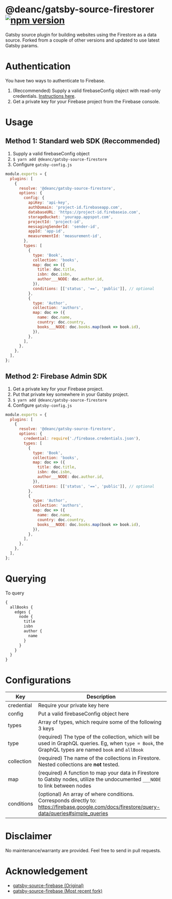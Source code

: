 # @deanc/gatsby-source-firestorer [![npm version](https://badge.fury.io/js/%40deanc%2Fgatsby-source-firestorer.svg)](https://badge.fury.io/js/%40deanc%2Fgatsby-source-firestorer)

Gatsby source plugin for building websites using the Firestore as a data source. Forked from a couple of other versions and updated to use
latest Gatsby params.

# Authentication

You have two ways to authenticate to Firebase.

1. (Reccommended) Supply a valid firebaseConfig object with read-only credentials. [Instructions here](https://support.google.com/firebase/answer/7015592#web).
2. Get a private key for your Firebase project from the Firebase console.

# Usage

## Method 1: Standard web SDK (Reccommended)

1. Supply a valid firebaseConfig object
2. `$ yarn add @deanc/gatsby-source-firestore`
3. Configure `gatsby-config.js`

```javascript
module.exports = {
  plugins: [
    {
      resolve: '@deanc/gatsby-source-firestore',
      options: {
        config: {
          apiKey: 'api-key',
          authDomain: 'project-id.firebaseapp.com',
          databaseURL: 'https://project-id.firebaseio.com',
          storageBucket: 'yourapp.appspot.com',
          projectId: 'project-id',
          messagingSenderId: 'sender-id',
          appId: 'app-id',
          measurementId: 'measurement-id',
        },
        types: [
          {
            type: 'Book',
            collection: 'books',
            map: doc => ({
              title: doc.title,
              isbn: doc.isbn,
              author___NODE: doc.author.id,
            }),
            conditions: [['status', '==', 'public']], // optional
          },
          {
            type: 'Author',
            collection: 'authors',
            map: doc => ({
              name: doc.name,
              country: doc.country,
              books___NODE: doc.books.map(book => book.id),
            }),
          },
        ],
      },
    },
  ],
};
```

## Method 2: Firebase Admin SDK

1. Get a private key for your Firebase project.
2. Put that private key somewhere in your Gatsby project.
3. `$ yarn add @deanc/gatsby-source-firestore`
4. Configure `gatsby-config.js`

```javascript
module.exports = {
  plugins: [
    {
      resolve: '@deanc/gatsby-source-firestore',
      options: {
        credential: require('./firebase.credentials.json'),
        types: [
          {
            type: 'Book',
            collection: 'books',
            map: doc => ({
              title: doc.title,
              isbn: doc.isbn,
              author___NODE: doc.author.id,
            }),
            conditions: [['status', '==', 'public']], // optional
          },
          {
            type: 'Author',
            collection: 'authors',
            map: doc => ({
              name: doc.name,
              country: doc.country,
              books___NODE: doc.books.map(book => book.id),
            }),
          },
        ],
      },
    },
  ],
};
```

# Querying

To query

```graphql
{
  allBooks {
    edges {
      node {
        title
        isbn
        author {
          name
        }
      }
    }
  }
}
```

# Configurations

| Key        | Description                                                                                                                                            |
| ---------- | ------------------------------------------------------------------------------------------------------------------------------------------------------ |
| credential | Require your private key here                                                                                                                          |
| config     | Put a valid firebaseConfig object here                                                                                                                 |
| types      | Array of types, which require some of the following 3 keys                                                                                             |
| type       | (required) The type of the collection, which will be used in GraphQL queries. Eg, when `type = Book`, the GraphQL types are named `book` and `allBook` |
| collection | (required) The name of the collections in Firestore. Nested collections are **not** tested.                                                            |
| map        | (required) A function to map your data in Firestore to Gatsby nodes, utilize the undocumented `___NODE` to link between nodes                          |
| conditions | (optional) An array of where conditions. Corresponds directly to: https://firebase.google.com/docs/firestore/query-data/queries#simple_queries         |

# Disclaimer

No maintenance/warranty are provided. Feel free to send in pull requests.

# Acknowledgement

- [gatsby-source-firebase (Original)](https://github.com/ReactTraining/gatsby-source-firebase)
- [gatsby-source-firebase (Most recent fork)](https://github.com/tomphill/gatsby-source-firestore)
